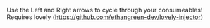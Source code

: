 Use the Left and Right arrows to cycle through your consumeables!
Requires lovely (https://github.com/ethangreen-dev/lovely-injector)
